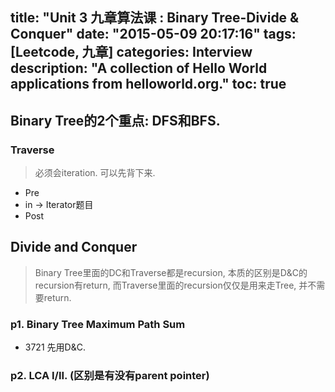 title: "Unit 3 九章算法课 : Binary Tree-Divide & Conquer"
date: "2015-05-09 20:17:16"
tags: [Leetcode, 九章]
categories: Interview
description: "A collection of Hello World applications from helloworld.org."
toc: true
---

## Binary Tree的2个重点: DFS和BFS.

### Traverse
> 必须会iteration. 可以先背下来.
+ Pre
+ in -> Iterator题目
+ Post

## Divide and Conquer
> Binary Tree里面的DC和Traverse都是recursion, 本质的区别是D&C的recursion有return, 而Traverse里面的recursion仅仅是用来走Tree, 并不需要return.

### p1. Binary Tree Maximum Path Sum
* 3721 先用D&C.

### p2. LCA I/II. (区别是有没有parent pointer)